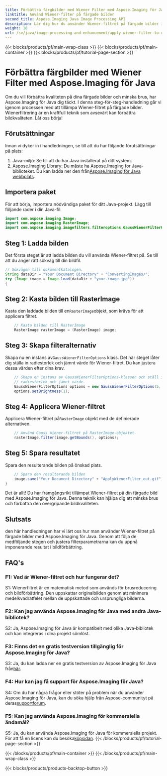 ```yaml
---
title: Förbättra färgbilder med Wiener Filter med Aspose.Imaging för Java
linktitle: Använd Wiener-filter på färgade bilder
second_title: Aspose.Imaging Java Image Processing API
description: Lär dig hur du använder Wiener-filtret på färgade bilder i Java med Aspose.Imaging för Java. Förbättra bildkvaliteten och minska bruset utan ansträngning.
weight: 18
url: /sv/java/image-processing-and-enhancement/apply-wiener-filter-to-colored-images/
---
```


{{< blocks/products/pf/main-wrap-class >}}
{{< blocks/products/pf/main-container >}}
{{< blocks/products/pf/tutorial-page-section >}}

# Förbättra färgbilder med Wiener Filter med Aspose.Imaging för Java

Om du vill förbättra kvaliteten på dina färgade bilder och minska brus, har Aspose.Imaging för Java dig täckt. I denna steg-för-steg-handledning går vi igenom processen med att tillämpa Wiener-filtret på färgade bilder. Wienerfiltrering är en kraftfull teknik som avsevärt kan förbättra bildkvaliteten. Låt oss börja!

## Förutsättningar

Innan vi dyker in i handledningen, se till att du har följande förutsättningar på plats:

1. Java-miljö: Se till att du har Java installerat på ditt system.
2.  Aspose.Imaging Library: Du måste ha Aspose.Imaging for Java-biblioteket. Du kan ladda ner den från[Aspose.Imaging för Java webbplats](https://releases.aspose.com/imaging/java/).

## Importera paket

För att börja, importera nödvändiga paket för ditt Java-projekt. Lägg till följande rader i din Java-fil:

```java
import com.aspose.imaging.Image;
import com.aspose.imaging.RasterImage;
import com.aspose.imaging.imagefilters.filteroptions.GaussWienerFilterOptions;
```

## Steg 1: Ladda bilden

Det första steget är att ladda bilden du vill använda Wiener-filtret på. Se till att du anger rätt sökväg till din bildfil.

```java
// Sökvägen till dokumentkatalogen.
String dataDir = "Your Document Directory" + "ConvertingImages/";
try (Image image = Image.load(dataDir + "your-image.jpg"))
{
```

## Steg 2: Kasta bilden till RasterImage

 Kasta den laddade bilden till en`RasterImage`objekt, som krävs för att applicera filtret.

```java
    // Kasta bilden till RasterImage
    RasterImage rasterImage = (RasterImage) image;
```

## Steg 3: Skapa filteralternativ

 Skapa nu en instans av`GaussWienerFilterOptions` klass. Det här steget låter dig ställa in radiestorlek och jämnt värde för Wiener-filtret. Du kan justera dessa värden efter dina krav.

```java
    // Skapa en instans av GaussWienerFilterOptions-klassen och ställ in
    // radiestorlek och jämnt värde.
    GaussWienerFilterOptions options = new GaussWienerFilterOptions(5, 1.5);
    options.setBrightness(1);
```

## Steg 4: Applicera Wiener-filtret

 Applicera Wiener-filtret på`RasterImage` objekt med de definierade alternativen.

```java
    // Använd Gauss Wiener-filtret på RasterImage-objektet.
    rasterImage.filter(image.getBounds(), options);
```

## Steg 5: Spara resultatet

Spara den resulterande bilden på önskad plats.

```java
    // Spara den resulterande bilden
    image.save("Your Document Directory" + "ApplyWienerFilter_out.gif");
}
```

Det är allt! Du har framgångsrikt tillämpat Wiener-filtret på din färgade bild med Aspose.Imaging för Java. Denna teknik kan hjälpa dig att minska brus och förbättra den övergripande bildkvaliteten.

## Slutsats

den här handledningen har vi lärt oss hur man använder Wiener-filtret på färgade bilder med Aspose.Imaging för Java. Genom att följa de medföljande stegen och justera filterparametrarna kan du uppnå imponerande resultat i bildförbättring.

## FAQ's

### F1: Vad är Wiener-filtret och hur fungerar det?

S1: Wienerfiltret är en matematisk metod som används för brusreducering och bildförbättring. Den uppskattar originalbilden genom att minimera medelkvadratfelet mellan de uppskattade och ursprungliga bilderna.

### F2: Kan jag använda Aspose.Imaging för Java med andra Java-bibliotek?

S2: Ja, Aspose.Imaging för Java är kompatibelt med olika Java-bibliotek och kan integreras i dina projekt sömlöst.

### F3: Finns det en gratis testversion tillgänglig för Aspose.Imaging för Java?

 S3: Ja, du kan ladda ner en gratis testversion av Aspose.Imaging för Java från[här](https://releases.aspose.com/).

### F4: Hur kan jag få support för Aspose.Imaging för Java?

 S4: Om du har några frågor eller stöter på problem när du använder Aspose.Imaging för Java, kan du söka hjälp från Aspose-communityt på deras[supportforum](https://forum.aspose.com/).

### F5: Kan jag använda Aspose.Imaging för kommersiella ändamål?

S5: Ja, du kan använda Aspose.Imaging för Java för kommersiella projekt. För att få en licens kan du besöka[köpsidan](https://purchase.aspose.com/buy).
{{< /blocks/products/pf/tutorial-page-section >}}

{{< /blocks/products/pf/main-container >}}
{{< /blocks/products/pf/main-wrap-class >}}

{{< blocks/products/products-backtop-button >}}
